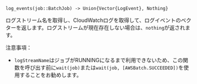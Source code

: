 ```
log_events(job::BatchJob) -> Union{Vector{LogEvent}, Nothing}
```

ログストリーム名を取得し、CloudWatchログを取得して、ログイベントのベクターを返します。ログストリームが現在存在しない場合は、`nothing`が返されます。

注意事項：

  * `logStreamName`はジョブがRUNNINGになるまで利用できないため、この関数を呼び出す前に`wait(job)`または`wait(job, [AWSBatch.SUCCEEDED])`を使用することをお勧めします。
